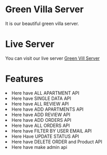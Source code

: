 # Green Villa Server

It is our beautiful green villa server. 

# Live Server

You can visit our live server <a href="https://thawing-brook-28581.herokuapp.com/">Green Vill Server</a>

# Features

<li>Here have ALL APARTMENT API</li>
<li>Here have SINGLE DATA API</li>
<li>Here have ALL REVIEW API</li>
<li>Here have ADD APARTMENTS API</li>
<li>Here have ADD REVIEW API</li>
<li>Here have ADD ORDERS API</li>
<li>Here have  ALL ORDERS API</li>
<li>Here have FILTER BY USER EMAIL API</li>
<li>Here Have UPDATE STATUS API</li>
<li>Here have DELETE ORDER and Product API</li>
<li>Here have make admin api</li>
